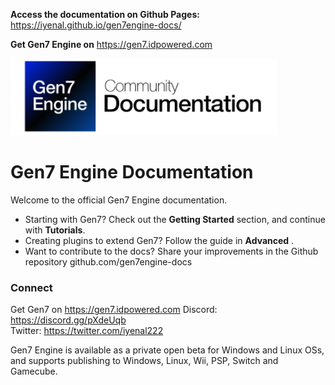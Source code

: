 **Access the documentation on Github Pages:** https://iyenal.github.io/gen7engine-docs/

**Get Gen7 Engine on** https://gen7.idpowered.com

![](icon.png)

# **Gen7 Engine Documentation**

Welcome to the official Gen7 Engine documentation.

- Starting with Gen7? Check out the **Getting Started** section, and continue with **Tutorials**.
- Creating plugins to extend Gen7? Follow the guide in **Advanced** .
- Want to contribute to the docs? Share your improvements in the Github repository github.com/gen7engine-docs

### Connect

Get Gen7 on https://gen7.idpowered.com
Discord: https://discord.gg/pXdeUqb  
Twitter: https://twitter.com/iyenal222  

Gen7 Engine is available as a private open beta for Windows and Linux OSs, and supports publishing to Windows, Linux, Wii, PSP, Switch and Gamecube.

